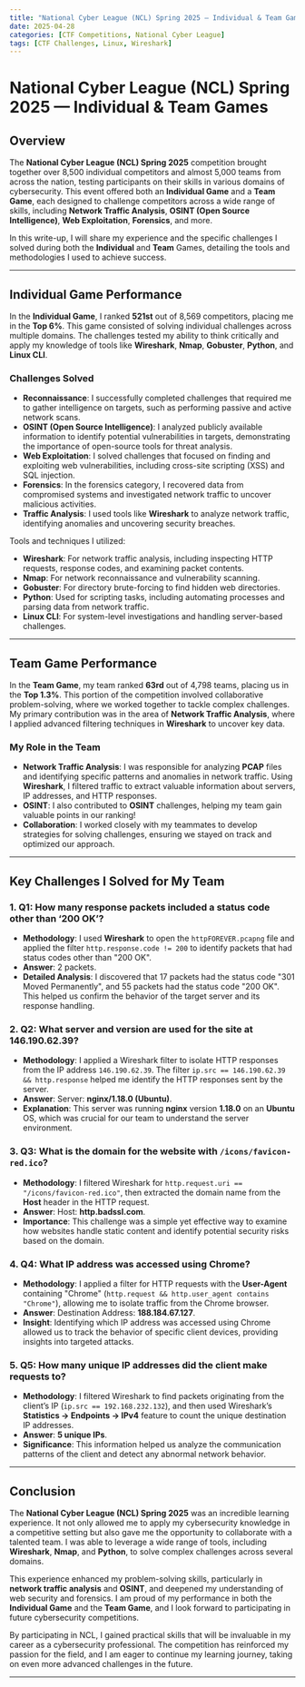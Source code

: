 ```yaml
---
title: "National Cyber League (NCL) Spring 2025 — Individual & Team Games"
date: 2025-04-28
categories: [CTF Competitions, National Cyber League]
tags: [CTF Challenges, Linux, Wireshark]
---
```


# National Cyber League (NCL) Spring 2025 — Individual & Team Games

## Overview

The **National Cyber League (NCL) Spring 2025** competition brought together over 8,500 individual competitors and almost 5,000 teams from across the nation, testing participants on their skills in various domains of cybersecurity. This event offered both an **Individual Game** and a **Team Game**, each designed to challenge competitors across a wide range of skills, including **Network Traffic Analysis**, **OSINT (Open Source Intelligence)**, **Web Exploitation**, **Forensics**, and more.

In this write-up, I will share my experience and the specific challenges I solved during both the **Individual** and **Team** Games, detailing the tools and methodologies I used to achieve success.

---

## Individual Game Performance

In the **Individual Game**, I ranked **521st** out of 8,569 competitors, placing me in the **Top 6%**. This game consisted of solving individual challenges across multiple domains. The challenges tested my ability to think critically and apply my knowledge of tools like **Wireshark**, **Nmap**, **Gobuster**, **Python**, and **Linux CLI**.

### Challenges Solved

- **Reconnaissance**: I successfully completed challenges that required me to gather intelligence on targets, such as performing passive and active network scans.
- **OSINT (Open Source Intelligence)**: I analyzed publicly available information to identify potential vulnerabilities in targets, demonstrating the importance of open-source tools for threat analysis.
- **Web Exploitation**: I solved challenges that focused on finding and exploiting web vulnerabilities, including cross-site scripting (XSS) and SQL injection.
- **Forensics**: In the forensics category, I recovered data from compromised systems and investigated network traffic to uncover malicious activities.
- **Traffic Analysis**: I used tools like **Wireshark** to analyze network traffic, identifying anomalies and uncovering security breaches.

Tools and techniques I utilized:
- **Wireshark**: For network traffic analysis, including inspecting HTTP requests, response codes, and examining packet contents.
- **Nmap**: For network reconnaissance and vulnerability scanning.
- **Gobuster**: For directory brute-forcing to find hidden web directories.
- **Python**: Used for scripting tasks, including automating processes and parsing data from network traffic.
- **Linux CLI**: For system-level investigations and handling server-based challenges.

---

## Team Game Performance

In the **Team Game**, my team ranked **63rd** out of 4,798 teams, placing us in the **Top 1.3%**. This portion of the competition involved collaborative problem-solving, where we worked together to tackle complex challenges. My primary contribution was in the area of **Network Traffic Analysis**, where I applied advanced filtering techniques in **Wireshark** to uncover key data.

### My Role in the Team

- **Network Traffic Analysis**: I was responsible for analyzing **PCAP** files and identifying specific patterns and anomalies in network traffic. Using **Wireshark**, I filtered traffic to extract valuable information about servers, IP addresses, and HTTP responses.
- **OSINT**: I also contributed to **OSINT** challenges, helping my team gain valuable points in our ranking!
- **Collaboration**: I worked closely with my teammates to develop strategies for solving challenges, ensuring we stayed on track and optimized our approach.

---

## Key Challenges I Solved for My Team

### 1. **Q1: How many response packets included a status code other than ‘200 OK’?**
   - **Methodology**: I used **Wireshark** to open the `httpFOREVER.pcapng` file and applied the filter `http.response.code != 200` to identify packets that had status codes other than "200 OK".
   - **Answer**: 2 packets.
   - **Detailed Analysis**: I discovered that 17 packets had the status code "301 Moved Permanently", and 55 packets had the status code "200 OK". This helped us confirm the behavior of the target server and its response handling.

### 2. **Q2: What server and version are used for the site at 146.190.62.39?**
   - **Methodology**: I applied a Wireshark filter to isolate HTTP responses from the IP address `146.190.62.39`. The filter `ip.src == 146.190.62.39 && http.response` helped me identify the HTTP responses sent by the server.
   - **Answer**: Server: **nginx/1.18.0 (Ubuntu)**.
   - **Explanation**: This server was running **nginx** version **1.18.0** on an **Ubuntu** OS, which was crucial for our team to understand the server environment.

### 3. **Q3: What is the domain for the website with `/icons/favicon-red.ico`?**
   - **Methodology**: I filtered Wireshark for `http.request.uri == "/icons/favicon-red.ico"`, then extracted the domain name from the **Host** header in the HTTP request.
   - **Answer**: Host: **http.badssl.com**.
   - **Importance**: This challenge was a simple yet effective way to examine how websites handle static content and identify potential security risks based on the domain.

### 4. **Q4: What IP address was accessed using Chrome?**
   - **Methodology**: I applied a filter for HTTP requests with the **User-Agent** containing "Chrome" (`http.request && http.user_agent contains "Chrome"`), allowing me to isolate traffic from the Chrome browser.
   - **Answer**: Destination Address: **188.184.67.127**.
   - **Insight**: Identifying which IP address was accessed using Chrome allowed us to track the behavior of specific client devices, providing insights into targeted attacks.

### 5. **Q5: How many unique IP addresses did the client make requests to?**
   - **Methodology**: I filtered Wireshark to find packets originating from the client’s IP (`ip.src == 192.168.232.132`), and then used Wireshark’s **Statistics -> Endpoints -> IPv4** feature to count the unique destination IP addresses.
   - **Answer**: **5 unique IPs**.
   - **Significance**: This information helped us analyze the communication patterns of the client and detect any abnormal network behavior.

---

## Conclusion

The **National Cyber League (NCL) Spring 2025** was an incredible learning experience. It not only allowed me to apply my cybersecurity knowledge in a competitive setting but also gave me the opportunity to collaborate with a talented team. I was able to leverage a wide range of tools, including **Wireshark**, **Nmap**, and **Python**, to solve complex challenges across several domains.

This experience enhanced my problem-solving skills, particularly in **network traffic analysis** and **OSINT**, and deepened my understanding of web security and forensics. I am proud of my performance in both the **Individual Game** and the **Team Game**, and I look forward to participating in future cybersecurity competitions.

By participating in NCL, I gained practical skills that will be invaluable in my career as a cybersecurity professional. The competition has reinforced my passion for the field, and I am eager to continue my learning journey, taking on even more advanced challenges in the future.

---